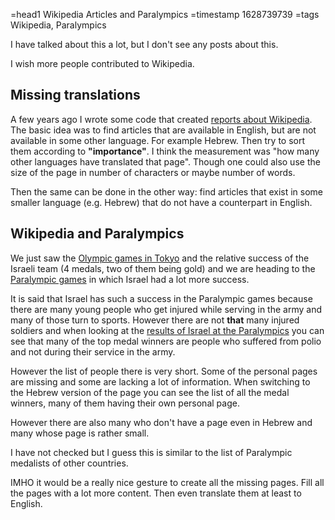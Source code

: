 =head1 Wikipedia Articles and Paralympics
=timestamp 1628739739
=tags Wikipedia, Paralympics



I have talked about this a lot, but I don't see any posts about this.

I wish more people contributed to Wikipedia.



<h2>Missing translations</h2>

A few years ago I wrote some code that created <a href="https://code-maven.com/wikipedia">reports about Wikipedia</a>.
The basic idea was to find articles that are available in English, but are not available in some other language. For example Hebrew.
Then try to sort them according to <b>"importance"</b>. I think the measurement was "how many other languages have translated that page".
Though one could also use the size of the page in number of characters or maybe number of words.

Then the same can be done in the other way: find articles that exist in some smaller language (e.g. Hebrew) that do not have a counterpart
in English.


<h2>Wikipedia and Paralympics</h2>

We just saw the <a href="https://olympics.com/tokyo-2020/en/">Olympic games in Tokyo</a> and the relative success of the Israeli team
(4 medals, two of them being gold)  and we are heading to the <a href="https://www.paralympic.org/">Paralympic games</a> in
which Israel had a lot more success.

It is said that Israel has such a success in the Paralympic games because there are many young people who get injured while serving in the army
and many of those turn to sports.
However there are not <b>that</b> many injured soldiers and when looking at the <a href="https://en.wikipedia.org/wiki/Israel_at_the_Paralympics">results of Israel at the Paralympics</a>
you can see that many of the top medal winners are people who suffered from polio and not during their service in the army.

However the list of people there is very short. Some of the personal pages are missing and some are lacking a lot of information.
When switching to the Hebrew version of the page you can see the list of all the medal winners, many of them having their own personal page.

However there are also many who don't have a page even in Hebrew and many whose page is rather small.

I have not checked but I guess this is similar to the list of Paralympic medalists of other countries.

IMHO it would be a really nice gesture to create all the missing pages. Fill all the pages with a lot more content.
Then even translate them at least to English.


